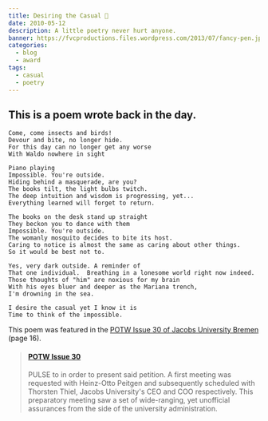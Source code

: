 ```yaml
---
title: Desiring the Casual 🐛
date: 2010-05-12
description: A little poetry never hurt anyone.
banner: https://fvcproductions.files.wordpress.com/2013/07/fancy-pen.jpg?w=800&h=340&crop=1
categories:
  - blog
  - award
tags:
  - casual
  - poetry
---
```


## This is a poem wrote back in the day.

```text
Come, come insects and birds!
Devour and bite, no longer hide.
For this day can no longer get any worse
With Waldo nowhere in sight

Piano playing
Impossible. You're outside.
Hiding behind a masquerade, are you?
The books tilt, the light bulbs twitch.
The deep intuition and wisdom is progressing, yet...
Everything learned will forget to return.

The books on the desk stand up straight
They beckon you to dance with them
Impossible. You're outside.
The womanly mosquito decides to bite its host.
Caring to notice is almost the same as caring about other things.
So it would be best not to.

Yes, very dark outside. A reminder of
That one individual.  Breathing in a lonesome world right now indeed.
Those thoughts of "him" are noxious for my brain
With his eyes bluer and deeper as the Mariana trench,
I'm drowning in the sea.

I desire the casual yet I know it is
Time to think of the impossible.
```

This poem was featured in the [POTW Issue 30 of Jacobs University Bremen](//www.scribd.com/doc/174387876/POTW-Issue-30) (page 16).

<blockquote class="embedly-card"><h4><a href="https://www.scribd.com/document/174387876/POTW-Issue-30#page=16">POTW Issue 30</a></h4><p>PULSE to in order to present said petition. A first meeting was requested with Heinz-Otto Peitgen and subsequently scheduled with Thorsten Thiel, Jacobs University's CEO and COO respectively. This preparatory meeting saw a set of wide-ranging, yet unofficial assurances from the side of the university administration.</p></blockquote>
<script async src="//cdn.embedly.com/widgets/platform.js" charset="UTF-8"></script>
